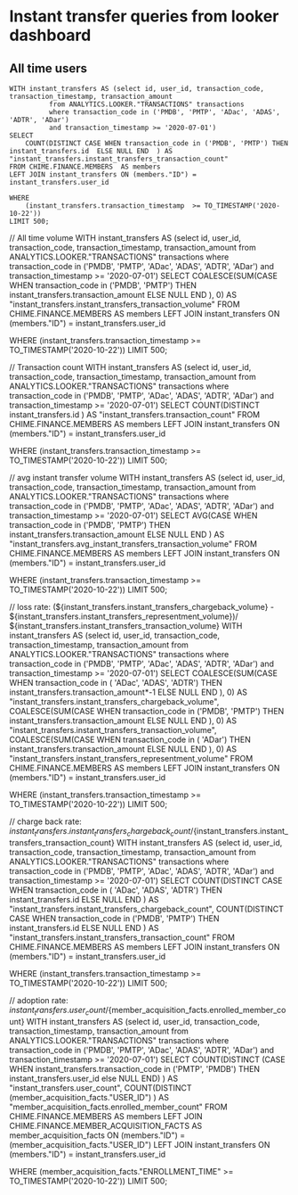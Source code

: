 # Instant transfer queries from looker dashboard

## All time users
```
WITH instant_transfers AS (select id, user_id, transaction_code, transaction_timestamp, transaction_amount
          from ANALYTICS.LOOKER."TRANSACTIONS" transactions
          where transaction_code in ('PMDB', 'PMTP', 'ADac', 'ADAS', 'ADTR', 'ADar')
          and transaction_timestamp >= '2020-07-01')
SELECT
	COUNT(DISTINCT CASE WHEN transaction_code in ('PMDB', 'PMTP') THEN  instant_transfers.id  ELSE NULL END  ) AS "instant_transfers.instant_transfers_transaction_count"
FROM CHIME.FINANCE.MEMBERS  AS members
LEFT JOIN instant_transfers ON (members."ID") = instant_transfers.user_id

WHERE
	(instant_transfers.transaction_timestamp  >= TO_TIMESTAMP('2020-10-22'))
LIMIT 500;
```

// All time volume
WITH instant_transfers AS (select id, user_id, transaction_code, transaction_timestamp, transaction_amount
          from ANALYTICS.LOOKER."TRANSACTIONS" transactions
          where transaction_code in ('PMDB', 'PMTP', 'ADac', 'ADAS', 'ADTR', 'ADar')
          and transaction_timestamp >= '2020-07-01')
SELECT
	COALESCE(SUM(CASE WHEN transaction_code in ('PMDB', 'PMTP') THEN instant_transfers.transaction_amount ELSE NULL END  ), 0) AS "instant_transfers.instant_transfers_transaction_volume"
FROM CHIME.FINANCE.MEMBERS  AS members
LEFT JOIN instant_transfers ON (members."ID") = instant_transfers.user_id

WHERE
	(instant_transfers.transaction_timestamp  >= TO_TIMESTAMP('2020-10-22'))
LIMIT 500;

// Transaction count
WITH instant_transfers AS (select id, user_id, transaction_code, transaction_timestamp, transaction_amount
          from ANALYTICS.LOOKER."TRANSACTIONS" transactions
          where transaction_code in ('PMDB', 'PMTP', 'ADac', 'ADAS', 'ADTR', 'ADar')
          and transaction_timestamp >= '2020-07-01')
SELECT
	COUNT(DISTINCT instant_transfers.id ) AS "instant_transfers.transaction_count"
FROM CHIME.FINANCE.MEMBERS  AS members
LEFT JOIN instant_transfers ON (members."ID") = instant_transfers.user_id

WHERE
	(instant_transfers.transaction_timestamp  >= TO_TIMESTAMP('2020-10-22'))
LIMIT 500;

// avg instant transfer volume
WITH instant_transfers AS (select id, user_id, transaction_code, transaction_timestamp, transaction_amount
          from ANALYTICS.LOOKER."TRANSACTIONS" transactions
          where transaction_code in ('PMDB', 'PMTP', 'ADac', 'ADAS', 'ADTR', 'ADar')
          and transaction_timestamp >= '2020-07-01')
SELECT
	AVG(CASE WHEN transaction_code in ('PMDB', 'PMTP') THEN instant_transfers.transaction_amount ELSE NULL END  ) AS "instant_transfers.avg_instant_transfers_transaction_volume"
FROM CHIME.FINANCE.MEMBERS  AS members
LEFT JOIN instant_transfers ON (members."ID") = instant_transfers.user_id

WHERE
	(instant_transfers.transaction_timestamp  >= TO_TIMESTAMP('2020-10-22'))
LIMIT 500;

// loss rate: (${instant_transfers.instant_transfers_chargeback_volume} - ${instant_transfers.instant_transfers_representment_volume})/ ${instant_transfers.instant_transfers_transaction_volume}
WITH instant_transfers AS (select id, user_id, transaction_code, transaction_timestamp, transaction_amount
          from ANALYTICS.LOOKER."TRANSACTIONS" transactions
          where transaction_code in ('PMDB', 'PMTP', 'ADac', 'ADAS', 'ADTR', 'ADar')
          and transaction_timestamp >= '2020-07-01')
SELECT
	COALESCE(SUM(CASE WHEN transaction_code in ( 'ADac', 'ADAS', 'ADTR') THEN instant_transfers.transaction_amount*-1 ELSE NULL END  ), 0) AS "instant_transfers.instant_transfers_chargeback_volume",
	COALESCE(SUM(CASE WHEN transaction_code in ('PMDB', 'PMTP') THEN instant_transfers.transaction_amount ELSE NULL END  ), 0) AS "instant_transfers.instant_transfers_transaction_volume",
	COALESCE(SUM(CASE WHEN transaction_code in ( 'ADar') THEN instant_transfers.transaction_amount ELSE NULL END  ), 0) AS "instant_transfers.instant_transfers_representment_volume"
FROM CHIME.FINANCE.MEMBERS  AS members
LEFT JOIN instant_transfers ON (members."ID") = instant_transfers.user_id

WHERE
	(instant_transfers.transaction_timestamp  >= TO_TIMESTAMP('2020-10-22'))
LIMIT 500;

// charge back rate: ${instant_transfers.instant_transfers_chargeback_count}/${instant_transfers.instant_transfers_transaction_count}
WITH instant_transfers AS (select id, user_id, transaction_code, transaction_timestamp, transaction_amount
          from ANALYTICS.LOOKER."TRANSACTIONS" transactions
          where transaction_code in ('PMDB', 'PMTP', 'ADac', 'ADAS', 'ADTR', 'ADar')
          and transaction_timestamp >= '2020-07-01')
SELECT
	COUNT(DISTINCT CASE WHEN transaction_code in ( 'ADac', 'ADAS', 'ADTR') THEN  instant_transfers.id  ELSE NULL END  ) AS "instant_transfers.instant_transfers_chargeback_count",
	COUNT(DISTINCT CASE WHEN transaction_code in ('PMDB', 'PMTP') THEN  instant_transfers.id  ELSE NULL END  ) AS "instant_transfers.instant_transfers_transaction_count"
FROM CHIME.FINANCE.MEMBERS  AS members
LEFT JOIN instant_transfers ON (members."ID") = instant_transfers.user_id

WHERE
	(instant_transfers.transaction_timestamp  >= TO_TIMESTAMP('2020-10-22'))
LIMIT 500;

// adoption rate: ${instant_transfers.user_count}/${member_acquisition_facts.enrolled_member_count}
WITH instant_transfers AS (select id, user_id, transaction_code, transaction_timestamp, transaction_amount
          from ANALYTICS.LOOKER."TRANSACTIONS" transactions
          where transaction_code in ('PMDB', 'PMTP', 'ADac', 'ADAS', 'ADTR', 'ADar')
          and transaction_timestamp >= '2020-07-01')
SELECT
	COUNT(DISTINCT (CASE WHEN instant_transfers.transaction_code in ('PMTP', 'PMDB') THEN instant_transfers.user_id else NULL END) ) AS "instant_transfers.user_count",
	COUNT(DISTINCT (member_acquisition_facts."USER_ID") ) AS "member_acquisition_facts.enrolled_member_count"
FROM CHIME.FINANCE.MEMBERS  AS members
LEFT JOIN CHIME.FINANCE.MEMBER_ACQUISITION_FACTS  AS member_acquisition_facts ON (members."ID") = (member_acquisition_facts."USER_ID")
LEFT JOIN instant_transfers ON (members."ID") = instant_transfers.user_id

WHERE
	(member_acquisition_facts."ENROLLMENT_TIME"  >= TO_TIMESTAMP('2020-10-22'))
LIMIT 500;






